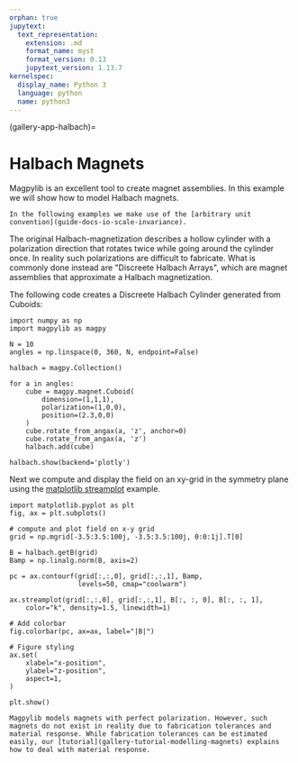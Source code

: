 ```yaml
---
orphan: true
jupytext:
  text_representation:
    extension: .md
    format_name: myst
    format_version: 0.13
    jupytext_version: 1.13.7
kernelspec:
  display_name: Python 3
  language: python
  name: python3
---
```


(gallery-app-halbach)=

# Halbach Magnets

Magpylib is an excellent tool to create magnet assemblies. In this example we will show how to model Halbach magnets.

```{note}
In the following examples we make use of the [arbitrary unit convention](guide-docs-io-scale-invariance).
```

The original Halbach-magnetization describes a hollow cylinder with a polarization direction that rotates twice while going around the cylinder once. In reality such polarizations are difficult to fabricate. What is commonly done instead are "Discreete Halbach Arrays", which are magnet assemblies that approximate a Halbach magnetization.

The following code creates a Discreete Halbach Cylinder generated from Cuboids:

```{code-cell} ipython3
import numpy as np
import magpylib as magpy

N = 10
angles = np.linspace(0, 360, N, endpoint=False)

halbach = magpy.Collection()

for a in angles:
    cube = magpy.magnet.Cuboid(
        dimension=(1,1,1),
        polarization=(1,0,0),
        position=(2.3,0,0)
    )
    cube.rotate_from_angax(a, 'z', anchor=0)
    cube.rotate_from_angax(a, 'z')
    halbach.add(cube)

halbach.show(backend='plotly')
```

Next we compute and display the field on an xy-grid in the symmetry plane using the [matplotlib streamplot](gallery-vis-mpl-streamplot) example.

```{code-cell} ipython3
import matplotlib.pyplot as plt
fig, ax = plt.subplots()

# compute and plot field on x-y grid
grid = np.mgrid[-3.5:3.5:100j, -3.5:3.5:100j, 0:0:1j].T[0]

B = halbach.getB(grid)
Bamp = np.linalg.norm(B, axis=2)

pc = ax.contourf(grid[:,:,0], grid[:,:,1], Bamp,
                 levels=50, cmap="coolwarm")

ax.streamplot(grid[:,:,0], grid[:,:,1], B[:, :, 0], B[:, :, 1],
    color="k", density=1.5, linewidth=1)

# Add colorbar
fig.colorbar(pc, ax=ax, label="|B|")

# Figure styling
ax.set(
    xlabel="x-position",
    ylabel="z-position",
    aspect=1,
)

plt.show()
```

```{warning}
Magpylib models magnets with perfect polarization. However, such magnets do not exist in reality due to fabrication tolerances and material response. While fabrication tolerances can be estimated easily, our [tutorial](gallery-tutorial-modelling-magnets) explains how to deal with material response.
```